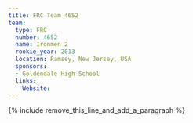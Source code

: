 ```yaml
---
title: FRC Team 4652
team:
  type: FRC
  number: 4652
  name: Ironmen 2
  rookie_year: 2013
  location: Ramsey, New Jersey, USA
  sponsors:
  - Goldendale High School
  links:
    Website:
---
```


{% include remove_this_line_and_add_a_paragraph %}